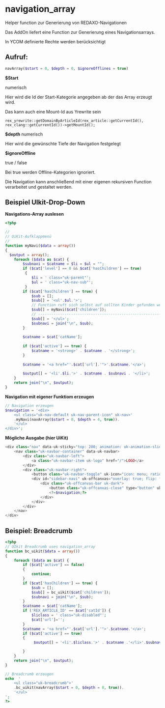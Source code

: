# navigation_array
Helper function zur Generierung von REDAXO-Navigationen

Das AddOn liefert eine Function zur Generierung eines Navigationsarrays. 

In YCOM definierte Rechte werden berücksichtigt

## Aufruf:
```php
navArray($start = 0, $depth = 0, $ignoreOfflines = true)
```

**$Start**

numerisch

Hier wird die Id der Start-Kategorie angegeben ab der das Array erzeugt wird.

Das kann auch eine Mount-Id aus Yrewrite sein

`rex_yrewrite::getDomainByArticleId(rex_article::getCurrentId(), rex_clang::getCurrentId())->getMountId();`

**$depth**
numerisch

Hier wird die gewünschte Tiefe der Navigation festgelegt

**$ignoreOffline**

true / false

Bei true werden Offline-Kategorien ignoriert. 

Die Navigation kann anschließend mit einer eigenen rekursiven Function verarbeitet und gestaltet werden. 

## Beispiel UIkit-Drop-Down

**Navigations-Array auslesen**

```php
<?php

//
// UiKit-Aufklappmenü
//
function myNavi($data = array())
{
  $output = array();
    foreach ($data as $cat) {
        $subnavi = $catname = $li = $ul = "";
        if ($cat['level'] == 0 && $cat['hasChildren'] == true)
         {
            $li = ' class="uk-parent"';
            $ul = ' class="uk-nav-sub"';
         }
        if ($cat['hasChildren'] == true) {
            $sub = [];
            $sub[] = '<ul'.$ul.'>';
            // Function ruft sich selbst auf sollten Kinder gefunden werden.
            $sub[] = myNavi($cat['children']);
            // -------------------------------------------------------------
            $sub[] = '</ul>';
            $subnavi = join("\n", $sub);
        }
        
        $catname = $cat['catName'];
        
        if ($cat['active'] == true) {
            $catname = '<strong>' . $catname . '</strong>';
        }
        
        $catname = '<a href="'.$cat['url'].'">'.$catname.'</a>';
       
        $output[] = '<li'.$li.'>' . $catname . $subnavi . '</li>';
    }
    return join("\n", $output);
}
```

**Navigation mit eigener Funktiom erzeugen**

```php
// Navigation erzeugen
$navigation = '<div>
    <ul class="uk-nav-default uk-nav-parent-icon" uk-nav>'
    .myNavi(navArray($start = 0, $depth = 4, true)).
    '</ul>
</div>';
```

**Mögliche Ausgabe (hier UiKit)**

```php
<div class="nav" data-uk-sticky="top: 200; animation: uk-animation-slide-top">
    <nav class="uk-navbar-container" data-uk-navbar>
        <div class="uk-navbar-left">
            <a class="uk-navbar-item uk-logo" href="/">LOGO</a>
        </div>
        <div class="uk-navbar-right">
            <button class="uk-navbar-toggle" uk-icon="icon: menu; ratio: 2" type="button" uk-toggle="target: #sidebar-navi"></button>
            <div id="sidebar-navi" uk-offcanvas="overlay: true; flip: false;">
                <div class="uk-offcanvas-bar uk-dark">
                    <button class="uk-offcanvas-close" type="button" uk-close></button>
                    <?=$navigation;?>
                </div>
            </div>
        </div>
    </nav>
</div>
```


## Beispiel: Breadcrumb 

```php
<?php 
// UIkit Breadcrumb uses navigation_array
function bc_uikit($data = array())
{
    foreach ($data as $cat) {
        if ($cat['active'] == false)    
        {
            continue;
        }  
        if ($cat['hasChildren'] == true) {
            $sub = [];
            $sub[] = bc_uikit($cat['children']);
            $subnavi = join("\n", $sub);
        }       
        $catname = $cat['catName'];
        if ('REX_ARTICLE_ID' == $cat['catId']) {
            $liclass = ' class="uk-disabled"';
            $cat['url']='';
        }
        $catname = '<a href="'.$cat['url'].'">'.$catname.'</a>';     
        if ($cat['active'] == true)       
        {
	         $output[] = '<li'.$liclass.'>' . $catname .'</li>'.$subnavi;

        }
    }
    return join("\n", $output);
}

// Breadcrumb erzeugen
echo  '
    <ul class="uk-breadcrumb">'
    .bc_uikit(navArray($start = 0, $depth = 0, true)).
    '</ul>
';
?>
```
